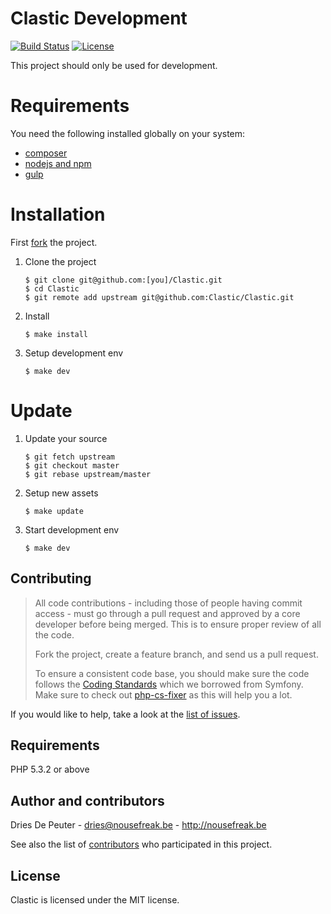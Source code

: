 Clastic Development
===================

 [![Build Status](https://img.shields.io/travis/Clastic/Clastic/master.svg?style=flat-square)](https://travis-ci.org/Clastic/Clastic)
 [![License](https://img.shields.io/badge/license-MIT-blue.svg?style=flat-square)](LICENSE)

This project should only be used for development.

# Requirements

You need the following installed globally on your system:
 - [composer](http://getcomposer.org)
 - [nodejs and npm](http://nodejs.org)
 - [gulp](http://gulpjs.com)

# Installation

First [fork](https://github.com/Clastic/Clastic/fork) the project.

1. Clone the project

    ```
    $ git clone git@github.com:[you]/Clastic.git
    $ cd Clastic
    $ git remote add upstream git@github.com:Clastic/Clastic.git
    ````

2. Install

    ```
    $ make install
    ```

3. Setup development env

    ```
    $ make dev
    ```

# Update

1. Update your source

    ```
    $ git fetch upstream
    $ git checkout master
    $ git rebase upstream/master
    ```

2. Setup new assets

    ```
    $ make update
    ```

3. Start development env

    ```
    $ make dev
    ```

Contributing
------------

> All code contributions - including those of people having commit access - must
> go through a pull request and approved by a core developer before being
> merged. This is to ensure proper review of all the code.
>
> Fork the project, create a feature branch, and send us a pull request.
>
> To ensure a consistent code base, you should make sure the code follows
> the [Coding Standards](http://symfony.com/doc/2.0/contributing/code/standards.html)
> which we borrowed from Symfony.
> Make sure to check out [php-cs-fixer](https://github.com/fabpot/PHP-CS-Fixer) as this will help you a lot.

If you would like to help, take a look at the [list of issues](http://github.com/Clastic/Clastic/issues).

Requirements
------------

PHP 5.3.2 or above

Author and contributors
-----------------------

Dries De Peuter - <dries@nousefreak.be> - <http://nousefreak.be>

See also the list of [contributors](https://github.com/Clastic/Clastic/contributors) who participated in this project.

License
-------

Clastic is licensed under the MIT license.
